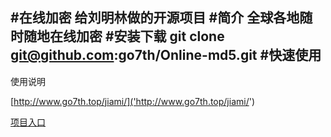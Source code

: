 #在线加密
给刘明林做的开源项目
#简介
全球各地随时随地在线加密
#安装下载
git clone git@github.com:go7th/Online-md5.git
#快速使用
------
使用说明

[http://www.go7th.top/jiami/]('http://www.go7th.top/jiami/')

[项目入口]('http://www.go7th.top/jiami/')